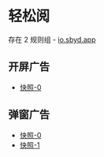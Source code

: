 # 轻松阅

存在 2 规则组 - [io.sbyd.app](/src/apps/io.sbyd.app.ts)

## 开屏广告

- [快照-0](https://i.gkd.li/import/import/13261949)

## 弹窗广告

- [快照-0](https://i.gkd.li/import/import/13274336)
- [快照-1](https://i.gkd.li/import/import/13302326)
